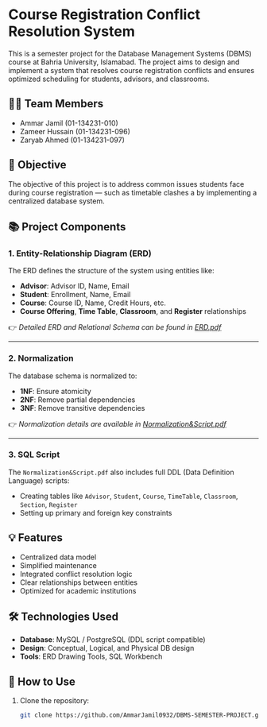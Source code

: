 # Course Registration Conflict Resolution System

This is a semester project for the Database Management Systems (DBMS) course at Bahria University, Islamabad. The project aims to design and implement a system that resolves course registration conflicts and ensures optimized scheduling for students, advisors, and classrooms.

## 👨‍💻 Team Members

- Ammar Jamil (01-134231-010)  
- Zameer Hussain (01-134231-096)  
- Zaryab Ahmed (01-134231-097)

## 🧠 Objective

The objective of this project is to address common issues students face during course registration — such as timetable clashes a by implementing a centralized database system.

## 📚 Project Components

### 1. Entity-Relationship Diagram (ERD)

The ERD defines the structure of the system using entities like:
- **Advisor**: Advisor ID, Name, Email
- **Student**: Enrollment, Name, Email
- **Course**: Course ID, Name, Credit Hours, etc.
- **Course Offering**, **Time Table**, **Classroom**, and **Register** relationships

👉 _Detailed ERD and Relational Schema can be found in [ERD.pdf](./ERD.pdf)_

---

### 2. Normalization

The database schema is normalized to:
- **1NF**: Ensure atomicity
- **2NF**: Remove partial dependencies
- **3NF**: Remove transitive dependencies

👉 _Normalization details are available in [Normalization&Script.pdf](./Normalization&Script.pdf)_

---

### 3. SQL Script

The `Normalization&Script.pdf` also includes full DDL (Data Definition Language) scripts:
- Creating tables like `Advisor`, `Student`, `Course`, `TimeTable`, `Classroom`, `Section`, `Register`
- Setting up primary and foreign key constraints

## 💡 Features

- Centralized data model
- Simplified maintenance
- Integrated conflict resolution logic
- Clear relationships between entities
- Optimized for academic institutions

## 🛠 Technologies Used

- **Database**: MySQL / PostgreSQL (DDL script compatible)
- **Design**: Conceptual, Logical, and Physical DB design
- **Tools**: ERD Drawing Tools, SQL Workbench

## 🧾 How to Use

1. Clone the repository:
   ```bash
   git clone https://github.com/AmmarJamil0932/DBMS-SEMESTER-PROJECT.git
